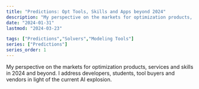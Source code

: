 ```yaml
---
title: "Predictions: Opt Tools, Skills and Apps beyond 2024"
description: "My perspective on the markets for optimization products, services and skills in 2024 and beyond. I address developers, students, tool buyers and vendors in light of the current AI explosion."
date: "2024-01-31"
lastmod: "2024-03-23"

tags: ["Predictions","Solvers","Modeling Tools"]
series: ["Predictions"]
series_order: 1
---
```


My perspective on the markets for optimization products, services and skills in 2024 and beyond. I address developers, students, tool buyers and vendors in light of the current AI explosion.
